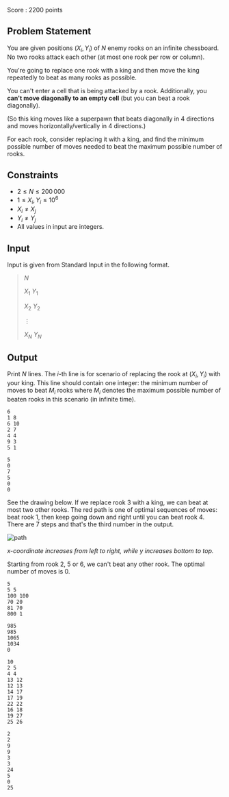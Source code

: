 Score : $2200$ points

## Problem Statement

You are given positions $(X_i, Y_i)$ of $N$ enemy rooks on an infinite chessboard.
No two rooks attack each other (at most one rook per row or column).

You're going to replace one rook with a king and then move the king repeatedly to beat as many rooks as possible.

You can't enter a cell that is being attacked by a rook.
Additionally, you **can't move diagonally to an empty cell** (but you can beat a rook diagonally).

(So this king moves like a superpawn that beats diagonally in 4 directions and moves horizontally/vertically in 4 directions.)

For each rook, consider replacing it with a king, and find the minimum possible number of moves
    needed to beat the maximum possible number of rooks.

## Constraints

- $2 \leq N \leq 200\,000$
- $1 \leq X_i, Y_i \leq 10^6$
- $X_i \neq X_j$
- $Y_i \neq Y_j$
- All values in input are integers.

## Input

Input is given from Standard Input in the following format.

> $N$
> 
> $X_1$ $Y_1$
> 
> $X_2$ $Y_2$
> 
> $\vdots$
> 
> $X_N$ $Y_N$

## Output

Print $N$ lines.
The $i$-th line is for scenario of replacing the rook at $(X_i, Y_i)$ with your king.
This line should contain one integer: the minimum number of moves to beat $M_i$ rooks
    where $M_i$ denotes the maximum possible number of beaten rooks in this scenario (in infinite time).

```input1
6
1 8
6 10
2 7
4 4
9 3
5 1
```

```output1
5
0
7
5
0
0
```

See the drawing below.
If we replace rook 3 with a king, we can beat at most two other rooks.
The red path is one of optimal sequences of moves: beat rook 1,
    then keep going down and right until you can beat rook 4.
There are 7 steps and that's the third number in the output.

![path](https://img.atcoder.jp/agc047/rooks_path_small3.png)

*x-coordinate increases from left to right,
    while y increases bottom to top.*

Starting from rook 2, 5 or 6, we can't beat any other rook.
The optimal number of moves is 0.

```input2
5
5 5
100 100
70 20
81 70
800 1
```

```output2
985
985
1065
1034
0
```

```input3
10
2 5
4 4
13 12
12 13
14 17
17 19
22 22
16 18
19 27
25 26
```

```output3
2
2
9
9
3
3
24
5
0
25
```